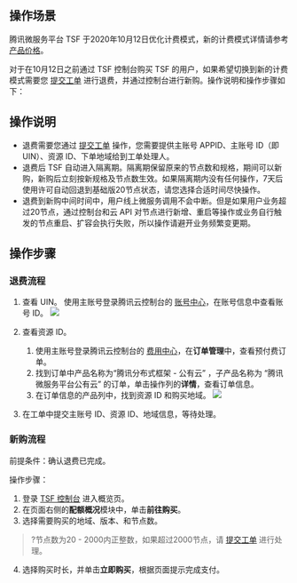 ## 操作场景

腾讯微服务平台 TSF 于2020年10月12日优化计费模式，新的计费模式详情请参考 [产品价格](https://cloud.tencent.com/document/product/649/48614)。

对于在10月12日之前通过 TSF 控制台购买 TSF 的用户，如果希望切换到新的计费模式需要您 [提交工单](https://console.cloud.tencent.com/workorder/category) 进行退费，并通过控制台进行新购。操作说明和操作步骤如下：


## 操作说明

- 退费需要您通过 [提交工单](https://console.cloud.tencent.com/workorder/category) 操作，您需要提供主账号 APPID、主账号 ID（即 UIN）、资源 ID、下单地域给到工单处理人。
- 退费后 TSF 自动进入隔离期。隔离期保留原来的节点数和规格，期间可以新购，新购后立刻按新规格及节点数生效。如果隔离期内没有任何操作，7天后使用许可自动回退到基础版20节点状态，请您选择合适时间尽快操作。
- 退费到新购中间时间中，用户线上微服务调用不会中断。但是如果用户业务超过20节点，通过控制台和云 API 对节点进行新增、重启等操作或业务自行触发的节点重启、扩容会执行失败，所以操作请避开业务频繁变更期。



## 操作步骤

### 退费流程

1. 查看 UIN。
   使用主账号登录腾讯云控制台的 [账号中心](https://console.cloud.tencent.com/developer)，在账号信息中查看账号 ID。
   ![](https://main.qcloudimg.com/raw/33062d9390b79e4ed859943a8a4d4596.png)

2. 查看资源 ID。
   1. 使用主账号登录腾讯云控制台的 [费用中心](https://console.cloud.tencent.com/expense)，在**订单管理**中，查看预付费订单。
   2. 找到订单中产品名称为“腾讯分布式框架 - 公有云” ，子产品名称为 “腾讯微服务平台公有云” 的订单，单击操作列的**详情**，查看订单信息。
   3. 在订单信息的产品列中，找到资源 ID 和购买地域。
      ![](https://main.qcloudimg.com/raw/434db7e687b169b889ef181deb8e07e7.png)

3. 在工单中提交主账号 ID、资源 ID、地域信息，等待处理。


### 新购流程

前提条件：确认退费已完成。

操作步骤：

1. 登录 [TSF 控制台](https://console.cloud.tencent.com/tsf/index?rid=1) 进入概览页。
2. 在页面右侧的**配额概况**模块中，单击**前往购买**。
3. 选择需要购买的地域、版本、和节点数。
>?节点数为20 - 2000内正整数，如果超过2000节点，请 [提交工单](https://console.cloud.tencent.com/workorder/category) 进行处理。
4. 选择购买时长，并单击**立即购买**，根据页面提示完成支付。
